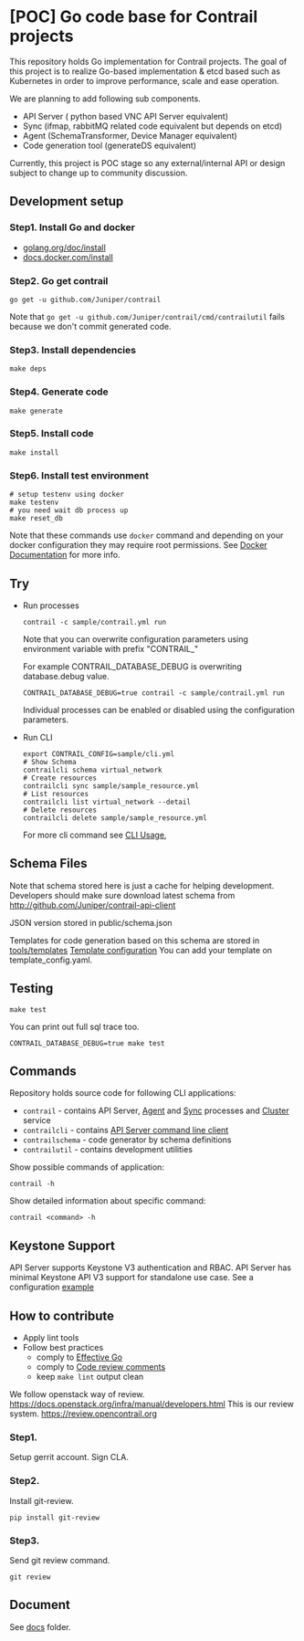 # [POC] Go code base for Contrail projects

This repository holds Go implementation for Contrail projects.
The goal of this project is
to realize Go-based implementation & etcd based such as Kubernetes
in order to improve performance, scale and ease operation.

We are planning to add following sub components.

- API Server ( python based VNC API Server equivalent)
- Sync (ifmap, rabbitMQ related code equivalent but depends on etcd)
- Agent (SchemaTransformer, Device Manager equivalent)
- Code generation tool (generateDS equivalent)

Currently, this project is
POC stage so any external/internal API or design subject to change up
to community discussion.

## Development setup

### Step1. Install Go and docker

- [golang.org/doc/install](https://golang.org/doc/install)
- [docs.docker.com/install](https://docs.docker.com/install/)

### Step2. Go get contrail

``` shell
go get -u github.com/Juniper/contrail
```

Note that `go get -u github.com/Juniper/contrail/cmd/contrailutil` fails because we don't
commit generated code.

### Step3. Install dependencies

``` shell
make deps
```

### Step4. Generate code

``` shell
make generate
```


### Step5. Install code

``` shell
make install
```

### Step6. Install test environment

``` shell
# setup testenv using docker
make testenv
# you need wait db process up
make reset_db
```

Note that these commands use `docker` command and depending on your docker
configuration they may require root permissions.
See [Docker Documentation](https://docs.docker.com/install/linux/linux-postinstall/#manage-docker-as-a-non-root-user)
for more info.

## Try

- Run processes

    ```
    contrail -c sample/contrail.yml run 
    ```

    Note that you can overwrite configuration parameters using environment variable with
    prefix "CONTRAIL_"

    For example CONTRAIL_DATABASE_DEBUG is overwriting database.debug value.

    ``` shell
    CONTRAIL_DATABASE_DEBUG=true contrail -c sample/contrail.yml run
    ```

    Individual processes can be enabled or disabled using the configuration parameters.

- Run CLI

    ```
    export CONTRAIL_CONFIG=sample/cli.yml
    # Show Schema
    contrailcli schema virtual_network
    # Create resources
    contrailcli sync sample/sample_resource.yml
    # List resources
    contrailcli list virtual_network --detail
    # Delete resources
    contrailcli delete sample/sample_resource.yml
    ```

    For more cli command see [CLI Usage](doc/cli.md),

## Schema Files

Note that schema stored here is just a cache for helping development.
Developers should make sure download latest schema from http://github.com/Juniper/contrail-api-client

JSON version stored in public/schema.json

Templates for code generation based on this schema are stored in [tools/templates](tools/templates)
[Template configuration](tools/templates/template_config.yaml)
You can add your template on template_config.yaml.

## Testing

``` shell
make test
```

You can print out full sql trace too.

``` shell
CONTRAIL_DATABASE_DEBUG=true make test
```

## Commands

Repository holds source code for following CLI applications:
- `contrail` - contains API Server, [Agent](doc/agent.md) and [Sync](doc/sync.md)
processes and [Cluster](doc/cluster.md) service
- `contrailcli` - contains [API Server command line client][cli]
- `contrailschema` - code generator by schema definitions
- `contrailutil` - contains development utilities

Show possible commands of application:

``` shell
contrail -h
```

Show detailed information about specific command:

``` shell
contrail <command> -h
```

[cli]: doc/cli.md


## Keystone Support

API Server supports Keystone V3 authentication and RBAC.
API Server has minimal Keystone API V3 support for standalone use case.
See a configuration [example](https://github.com/Juniper/contrail/blob/master/sample/contrail.yml#L61)

## How to contribute

- Apply lint tools
- Follow best practices
  - comply to [Effective Go](https://golang.org/doc/effective_go.html)
  - comply to [Code review comments](https://github.com/golang/go/wiki/CodeReviewComments)
  - keep `make lint` output clean

We follow openstack way of review. https://docs.openstack.org/infra/manual/developers.html
This is our review system. https://review.opencontrail.org

### Step1.

Setup gerrit account. Sign CLA.

### Step2.

Install git-review.

```
pip install git-review
```

### Step3.

Send git review command.
```
git review
```

## Document

See [docs](./doc) folder.
